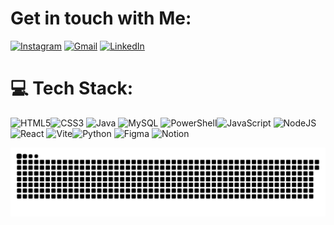 # Get in touch with Me:
[![Instagram](https://img.shields.io/badge/Instagram-E4405F?style=for-the-badge&logo=instagram&logoColor=white)](https://www.instagram.com/luizwardo/)
[![Gmail](https://img.shields.io/badge/Gmail-D14836?style=for-the-badge&logo=gmail&logoColor=white)](mailto:luiz.wardo@gmail.com)
[![LinkedIn](https://img.shields.io/badge/LinkedIn-0077B5?style=for-the-badge&logo=linkedin&logoColor=white)](https://www.linkedin.com/in/luizwardo/)


# 💻 Tech Stack:
 ![HTML5](https://img.shields.io/badge/html5-%23E34F26.svg?style=for-the-badge&logo=html5&logoColor=white)![CSS3](https://img.shields.io/badge/css3-%231572B6.svg?style=for-the-badge&logo=css3&logoColor=white) ![Java](https://img.shields.io/badge/java-%23ED8B00.svg?style=for-the-badge&logo=openjdk&logoColor=white) ![MySQL](https://img.shields.io/badge/mysql-%2300f.svg?style=for-the-badge&logo=mysql&logoColor=white) ![PowerShell](https://img.shields.io/badge/PowerShell-%235391FE.svg?style=for-the-badge&logo=powershell&logoColor=white)![JavaScript](https://img.shields.io/badge/javascript-%23F7DF1E.svg?style=for-the-badge&logo=javascript&logoColor=black)  ![NodeJS](https://img.shields.io/badge/node.js-6DA55F?style=for-the-badge&logo=node.js&logoColor=white) ![React](https://img.shields.io/badge/react-%2320232a.svg?style=for-the-badge&logo=react&logoColor=%2361DAFB) ![Vite](https://img.shields.io/badge/vite-%23646CFF.svg?style=for-the-badge&logo=vite&logoColor=white)![Python](https://img.shields.io/badge/python-%2314354C.svg?style=for-the-badge&logo=python&logoColor=white)  ![Figma](https://img.shields.io/badge/figma-%23F24E1E.svg?style=for-the-badge&logo=figma&logoColor=white) ![Notion](https://img.shields.io/badge/Notion-%23000000.svg?style=for-the-badge&logo=notion&logoColor=white) 


<picture>
  <source media="(prefers-color-scheme: dark)" srcset="https://raw.githubusercontent.com/luizwardo/luizwardo/output/github-snake-dark.svg" />

  <img alt="github-snake" src="https://raw.githubusercontent.com/luizwardo/luizwardo/output/github-snake.svg" />
</picture>
